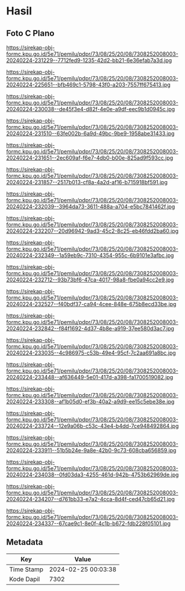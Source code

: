 # Hasil

## Foto C Plano

https://sirekap-obj-formc.kpu.go.id/5e71/pemilu/pdpr/73/08/25/20/08/7308252008003-20240224-231229--7712fed9-1235-42d2-bb21-6e36efab7a3d.jpg

https://sirekap-obj-formc.kpu.go.id/5e71/pemilu/pdpr/73/08/25/20/08/7308252008003-20240224-225651--bfb469c1-5798-43f0-a203-7557ff675413.jpg

https://sirekap-obj-formc.kpu.go.id/5e71/pemilu/pdpr/73/08/25/20/08/7308252008003-20240224-230038--de45f3e4-d82f-4e0e-a9df-eec9b1d0945c.jpg

https://sirekap-obj-formc.kpu.go.id/5e71/pemilu/pdpr/73/08/25/20/08/7308252008003-20240224-231510--63fe002b-6a9d-49bc-9be9-1958abe31433.jpg

https://sirekap-obj-formc.kpu.go.id/5e71/pemilu/pdpr/73/08/25/20/08/7308252008003-20240224-231651--2ec609af-f6e7-4db0-b00e-825ad9f593cc.jpg

https://sirekap-obj-formc.kpu.go.id/5e71/pemilu/pdpr/73/08/25/20/08/7308252008003-20240224-231857--2517b013-cf8a-4a2d-af16-b715918bf591.jpg

https://sirekap-obj-formc.kpu.go.id/5e71/pemilu/pdpr/73/08/25/20/08/7308252008003-20240224-232039--3964da73-3611-488a-a704-e5bc7841462f.jpg

https://sirekap-obj-formc.kpu.go.id/5e71/pemilu/pdpr/73/08/25/20/08/7308252008003-20240224-232207--20d96942-9ad3-45c2-8c25-eb46fdd2ba60.jpg

https://sirekap-obj-formc.kpu.go.id/5e71/pemilu/pdpr/73/08/25/20/08/7308252008003-20240224-232349--1a59eb9c-7310-4354-955c-6b9101e3afbc.jpg

https://sirekap-obj-formc.kpu.go.id/5e71/pemilu/pdpr/73/08/25/20/08/7308252008003-20240224-232712--93b73bf6-47ca-4017-98a8-fbe0a94cc2e9.jpg

https://sirekap-obj-formc.kpu.go.id/5e71/pemilu/pdpr/73/08/25/20/08/7308252008003-20240224-232527--f40bdf37-ca94-4cee-848e-675b8ecd33be.jpg

https://sirekap-obj-formc.kpu.go.id/5e71/pemilu/pdpr/73/08/25/20/08/7308252008003-20240224-232842--f84f1692-4d37-4b8e-a919-37ee580d3ac7.jpg

https://sirekap-obj-formc.kpu.go.id/5e71/pemilu/pdpr/73/08/25/20/08/7308252008003-20240224-233035--4c986975-c53b-49e4-95cf-7c2aa691a8bc.jpg

https://sirekap-obj-formc.kpu.go.id/5e71/pemilu/pdpr/73/08/25/20/08/7308252008003-20240224-233448--af636449-5e01-417d-a398-fa1700519082.jpg

https://sirekap-obj-formc.kpu.go.id/5e71/pemilu/pdpr/73/08/25/20/08/7308252008003-20240224-233308--af1b05d0-ef3b-40a2-a9d9-ee15c5ebe38e.jpg

https://sirekap-obj-formc.kpu.go.id/5e71/pemilu/pdpr/73/08/25/20/08/7308252008003-20240224-233724--12e9a06b-c53c-43e4-b4dd-7ce948492864.jpg

https://sirekap-obj-formc.kpu.go.id/5e71/pemilu/pdpr/73/08/25/20/08/7308252008003-20240224-233911--51b5b24e-9a8e-42b0-9c73-608cba656859.jpg

https://sirekap-obj-formc.kpu.go.id/5e71/pemilu/pdpr/73/08/25/20/08/7308252008003-20240224-234038--0fd03da3-4255-461d-942b-4753b62969de.jpg

https://sirekap-obj-formc.kpu.go.id/5e71/pemilu/pdpr/73/08/25/20/08/7308252008003-20240224-234207--d761bb33-e7a2-4cca-8d4f-ced47cb65d21.jpg

https://sirekap-obj-formc.kpu.go.id/5e71/pemilu/pdpr/73/08/25/20/08/7308252008003-20240224-234337--67cae9c1-8e0f-4c1b-b672-fdb228f05101.jpg


## Metadata

| Key        | Value               |
| ---------- | ------------------- |
| Time Stamp | 2024-02-25 00:03:38 |
| Kode Dapil | 7302                |



